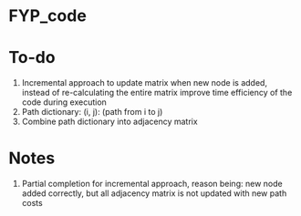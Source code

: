 # FYP_code

# To-do
1. Incremental approach to update matrix when new node is added, instead of re-calculating the entire matrix improve time efficiency of the code during execution
3. Path dictionary: (i, j): (path from i to j)
4. Combine path dictionary into adjacency matrix

# Notes
1. Partial completion for incremental approach, reason being: new node added correctly, but all adjacency matrix is not updated with new path costs